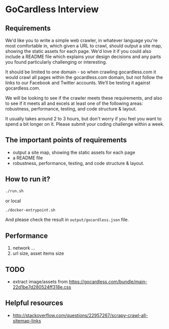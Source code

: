 GoCardless Interview
==================================


Requirements
----------------------------------
We'd like you to write a simple web crawler, in whatever language you're most comfortable in, which given a URL to crawl, should output a site map, showing the static assets for each page. We'd love it if you could also include a README file which explains your design decisions and any parts you found particularly challenging or interesting.

It should be limited to one domain - so when crawling gocardless.com it would crawl all pages within the gocardless.com domain, but not follow the links to our Facebook and Twitter accounts. We’ll be testing it against gocardless.com.

We will be looking to see if the crawler meets these requirements, and also to see if it meets all and excels at least one of the following areas: robustness, performance, testing, and code structure & layout.


It usually takes around 2 to 3 hours, but don't worry if you feel you want to spend a bit longer on it. Please submit your coding challenge within a week.


The important points of requirements
----------------------------------
* output a site map, showing the static assets for each page
* a README file
* robustness, performance, testing, and code structure & layout.


How to run it?
----------------------------------
```bash
./run.sh
```

or local

```bash
./docker-entrypoint.sh
```

And please check the result in `output/gocardless.json` file.


Performance
----------------------------------
1. network ...
2. url size, asset items size


TODO
----------------------------------
* extract image/assets from https://gocardless.com/bundle/main-22d1be7d280524ff318e.css


Helpful resources
----------------------------------
* http://stackoverflow.com/questions/22957267/scrapy-crawl-all-sitemap-links
